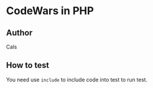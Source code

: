 # CodeWars in PHP

## Author
Cals

## How to test
You need use `include` to include code into test to run test.